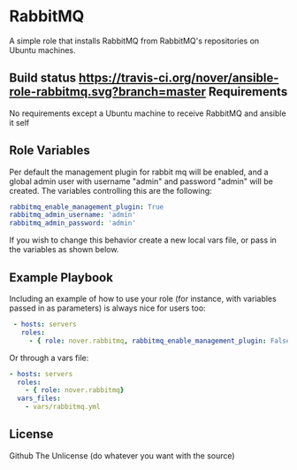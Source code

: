 RabbitMQ
=========

A simple role that installs RabbitMQ from RabbitMQ's repositories on Ubuntu machines.

Build status https://travis-ci.org/nover/ansible-role-rabbitmq.svg?branch=master
Requirements
------------

No requirements except a Ubuntu machine to receive RabbitMQ and ansible it self

Role Variables
--------------

Per default the management plugin for rabbit mq will be enabled, and a global admin user with username "admin" and password "admin" will be created. The variables controlling this are the following:
```yaml
rabbitmq_enable_management_plugin: True
rabbitmq_admin_username: 'admin'
rabbitmq_admin_password: 'admin'
```

If you wish to change this behavior create a new local vars file, or pass in the variables as shown below.

Example Playbook
----------------

Including an example of how to use your role (for instance, with variables passed in as parameters) is always nice for users too:

```yaml
 - hosts: servers
   roles:
     - { role: nover.rabbitmq, rabbitmq_enable_management_plugin: False }
```

Or through a vars file:
```yaml
- hosts: servers
  roles:
    - { role: nover.rabbitmq}
  vars_files:
    - vars/rabbitmq.yml 
```

License
-------

Github The Unlicense (do whatever you want with the source)
